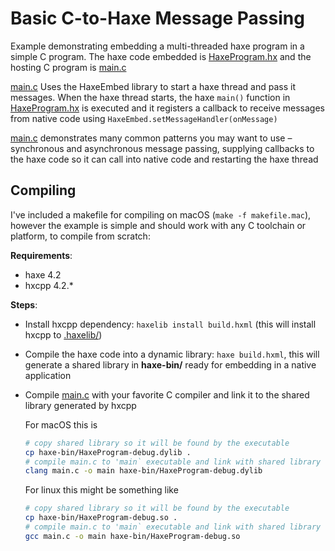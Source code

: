 # Basic C-to-Haxe Message Passing

Example demonstrating embedding a multi-threaded haxe program in a simple C program. The haxe code embedded is [HaxeProgram.hx](./HaxeProgram.hx) and the hosting C program is [main.c](./main.c)

[main.c](./main.c) Uses the HaxeEmbed library to start a haxe thread and pass it messages. When the haxe thread starts, the haxe `main()` function in [HaxeProgram.hx](./HaxeProgram.hx) is executed and it registers a callback to receive messages from native code using `HaxeEmbed.setMessageHandler(onMessage)`

[main.c](./main.c) demonstrates many common patterns you may want to use – synchronous and asynchronous message passing, supplying callbacks to the haxe code so it can call into native code and restarting the haxe thread

## Compiling

I've included a makefile for compiling on macOS (`make -f makefile.mac`), however the example is simple and should work with any C toolchain or platform, to compile from scratch:

**Requirements**:
- haxe 4.2
- hxcpp 4.2.*

**Steps**:
- Install hxcpp dependency: `haxelib install build.hxml` (this will install hxcpp to [.haxelib/](.haxelib/))
- Compile the haxe code into a dynamic library: `haxe build.hxml`, this will generate a shared library in **haxe-bin/** ready for embedding in a native application
- Compile [main.c](./main.c) with your favorite C compiler and link it to the shared library generated by hxcpp

	For macOS this is
	```bash
	# copy shared library so it will be found by the executable
	cp haxe-bin/HaxeProgram-debug.dylib .
	# compile main.c to 'main` executable and link with shared library
	clang main.c -o main haxe-bin/HaxeProgram-debug.dylib
	```

	For linux this might be something like
	```bash
	# copy shared library so it will be found by the executable
	cp haxe-bin/HaxeProgram-debug.so .
	# compile main.c to 'main` executable and link with shared library
	gcc main.c -o main haxe-bin/HaxeProgram-debug.so
	```